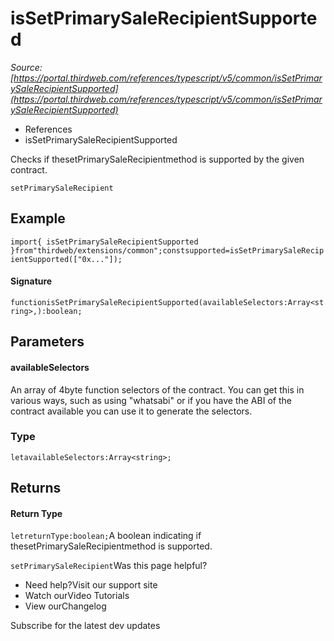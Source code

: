 # isSetPrimarySaleRecipientSupported

*Source: [https://portal.thirdweb.com/references/typescript/v5/common/isSetPrimarySaleRecipientSupported](https://portal.thirdweb.com/references/typescript/v5/common/isSetPrimarySaleRecipientSupported)*

* References
* isSetPrimarySaleRecipientSupported

Checks if thesetPrimarySaleRecipientmethod is supported by the given contract.

`setPrimarySaleRecipient`
## Example

`import{ isSetPrimarySaleRecipientSupported }from"thirdweb/extensions/common";constsupported=isSetPrimarySaleRecipientSupported(["0x..."]);`
#### Signature

`functionisSetPrimarySaleRecipientSupported(availableSelectors:Array<string>,):boolean;`
## Parameters

#### availableSelectors

An array of 4byte function selectors of the contract. You can get this in various ways, such as using "whatsabi" or if you have the ABI of the contract available you can use it to generate the selectors.

### Type

`letavailableSelectors:Array<string>;`
## Returns

#### Return Type

`letreturnType:boolean;`A boolean indicating if thesetPrimarySaleRecipientmethod is supported.

`setPrimarySaleRecipient`Was this page helpful?

* Need help?Visit our support site
* Watch ourVideo Tutorials
* View ourChangelog

Subscribe for the latest dev updates

